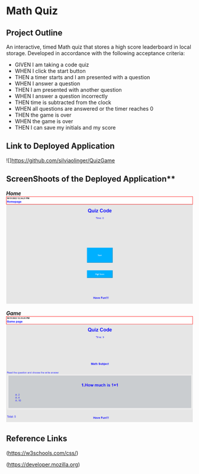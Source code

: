 # Math Quiz

## Project Outline

An interactive, timed Math quiz that stores a high score leaderboard in local storage. Developed in accordance with the following acceptance criteria:

- GIVEN I am taking a code quiz
- WHEN I click the start button
- THEN a timer starts and I am presented with a question
- WHEN I answer a question
- THEN I am presented with another question
- WHEN I answer a question incorrectly
- THEN time is subtracted from the clock
- WHEN all questions are answered or the timer reaches 0
- THEN the game is over
- WHEN the game is over
- THEN I can save my initials and my score

## Link to Deployed Application
![]https://github.com/silviaolinger/QuizGame
## ScreenShoots of the Deployed Application**

***Home***
![](/Assets/images/HomePage.png)

***Game***
![](/Assets/images/GamePage.png)

## Reference Links
    
(https://w3schools.com/css/)

(https://developer.mozilla.org)


